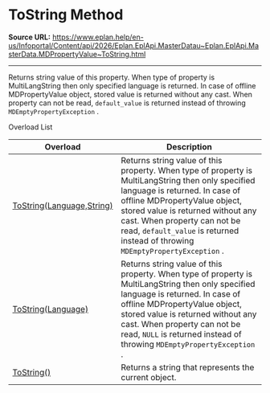 # ToString Method

**Source URL:** https://www.eplan.help/en-us/Infoportal/Content/api/2026/Eplan.EplApi.MasterDatau~Eplan.EplApi.MasterData.MDPropertyValue~ToString.html

---

Returns string value of this property. When type of property is MultiLangString then only specified language is returned. In case of offline MDPropertyValue object, stored value is returned without any cast. When property can not be read, `default_value` is returned instead of throwing `MDEmptyPropertyException` .

Overload List

| Overload | Description |
| --- | --- |
| [ToString(Language,String)](Eplan.EplApi.MasterDatau~Eplan.EplApi.MasterData.MDPropertyValue~ToString(Language,String).html) | Returns string value of this property. When type of property is MultiLangString then only specified language is returned. In case of offline MDPropertyValue object, stored value is returned without any cast. When property can not be read, `default_value` is returned instead of throwing `MDEmptyPropertyException` . |
| [ToString(Language)](Eplan.EplApi.MasterDatau~Eplan.EplApi.MasterData.MDPropertyValue~ToString(Language).html) | Returns string value of this property. When type of property is MultiLangString then only specified language is returned. In case of offline MDPropertyValue object, stored value is returned without any cast. When property can not be read, `NULL` is returned instead of throwing `MDEmptyPropertyException` . |
| [ToString()](Eplan.EplApi.MasterDatau~Eplan.EplApi.MasterData.MDPropertyValue~ToString().html) | Returns a string that represents the current object. |
